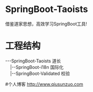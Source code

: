 # SpringBoot-Taoists
借鉴道家思想，高效学习SpringBoot工具!

# 工程结构
---SpringBoot-Taoists 道长  
&nbsp;&nbsp;&nbsp;&nbsp;|--SpringBoot-i18n 国际化  
&nbsp;&nbsp;&nbsp;&nbsp;|--SpringBoot-Validated 校验  





#个人博客
http://www.qiusunzuo.com

